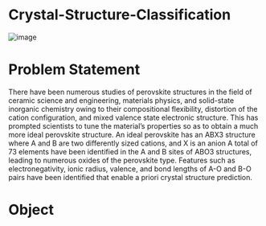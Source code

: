 # Crystal-Structure-Classification

![image](https://user-images.githubusercontent.com/22665704/166236755-ccf1ed8c-0abb-4fa5-9bbd-b177c6c19e26.png)

# Problem Statement

There have been numerous studies of perovskite structures in the field of ceramic science and engineering, materials physics, and solid-state inorganic chemistry owing to their compositional flexibility, distortion of the cation configuration, and mixed valence state electronic structure. 
This has prompted scientists to tune the material’s properties so as to obtain a much more ideal perovskite structure. An ideal perovskite has an ABX3 structure where A and B are two differently sized cations, and X is an anion
A total of 73 elements have been identified in the A and B sites of ABO3 structures, leading to numerous oxides of the perovskite type. Features such as electronegativity, ionic radius, valence, and bond lengths of A-O and B-O pairs have been identified that enable a priori crystal structure prediction.

# Object
